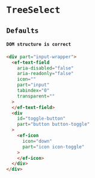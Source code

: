 # `TreeSelect`

## `Defaults`

####   `DOM structure is correct`

```html
<div part="input-wrapper">
  <ef-text-field
    aria-disabled="false"
    aria-readonly="false"
    icon=""
    part="input"
    tabindex="0"
    transparent=""
  >
  </ef-text-field>
  <div
    id="toggle-button"
    part="button button-toggle"
  >
    <ef-icon
      icon="down"
      part="icon icon-toggle"
    >
    </ef-icon>
  </div>
</div>

```

